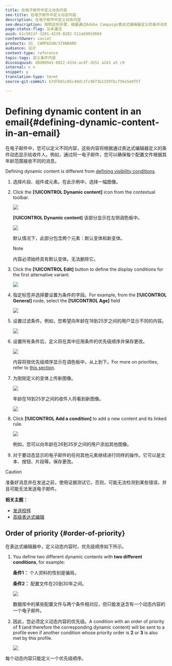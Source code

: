 ```yaml
---
title: 在电子邮件中定义动态内容
seo-title: 在电子邮件中定义动态内容
description: 在电子邮件中定义动态内容
seo-description: 按照这些步骤，根据通过Adobe Campaign表达式编辑器定义的条件动态显示电子邮件中的不同内容。
page-status-flag: 从未激活
uuid: b1c5013f-3201-4239-8202-511a6902d604
contentOwner: saviat
products: SG_ CAMPAIGN/STANDARD
audience: 设计
content-type: reference
topic-tags: 定义条件内容
discoiquuid: d0d009a5-6022-433e-acdf-2b51 a243 a5 c9
internal: n n
snippet: y
translation-type: tm+mt
source-git-commit: b7df681c05c48dc1fc9873b1339fbc756e5e0f5f

---
```



# Defining dynamic content in an email{#defining-dynamic-content-in-an-email}

在电子邮件中，您可以定义不同内容，这些内容将根据通过表达式编辑器定义的条件动态显示给收件人。例如，通过同一电子邮件，您可以确保每个配置文件根据其年龄范围接收不同的消息。

Defining dynamic content is different from [defining visibility conditions](../../designing/using/defining-a-visibility-condition.md).

1. 选择片段、组件或元素。在此示例中，选择一幅图像。
1. Click the **[!UICONTROL Dynamic content]** icon from the contextual toolbar.

   ![](assets/dynamic_content_2.png)

   **[!UICONTROL Dynamic content]** 该部分显示在左侧调色板中。

   ![](assets/dynamic_content_3.png)

   默认情况下，此部分包含两个元素：默认变体和新变体。

   >[!NOTE]
   >
   >内容必须始终具有默认变体。无法删除它。

1. Click the **[!UICONTROL Edit]** button to define the display conditions for the first alternative variant.

   ![](assets/dynamic_content_4.png)

1. 指定标签并选择要设置为条件的字段。For example, from the **[!UICONTROL General]** node, select the **[!UICONTROL Age]** field

   ![](assets/dynamic_content_5.png)

1. 设置过滤条件。例如，您希望向年龄在18到25岁之间的用户显示不同的内容。

   ![](assets/dynamic_content_6.png)

1. 设置所有条件后，定义将在其中应用条件的优先级顺序并保存更改。

   ![](assets/dynamic_content_7.png)

   内容将按优先级顺序显示在调色板中，从上到下。For more on priorities, refer to [this section](../../designing/using/defining-dynamic-content-in-an-email.md#order-of-priority).

1. 为刚刚定义的变体上传新图像。

   ![](assets/dynamic_content_8.png)

   年龄在18到25岁之间的收件人将看到新图像。

   ![](assets/dynamic_content_10.png)

1. Click **[!UICONTROL Add a condition]** to add a new content and its linked rule.

   ![](assets/dynamic_content_9.png)

   例如，您可以向年龄在26到35岁之间的用户添加其他图像。

1. 对于要动态显示的电子邮件的任何其他元素继续进行同样的操作。它可以是文本、按钮、片段等。保存更改。

>[!CAUTION]
>
>准备好消息并在发送之前，使用证据测试它。否则，可能无法检测到某些错误，并且可能无法发送电子邮件。

**相关主题：**

* [发送校样](../../sending/using/managing-test-profiles-and-sending-proofs.md#sending-proofs)
* [高级表达式编辑](../../automating/using/editing-queries.md#about-query-editor)

## Order of priority {#order-of-priority}

在表达式编辑器中，定义动态内容时，优先级顺序如下所示。

1. You define two different dynamic contents with **two different conditions**, for example:

   **条件1：** 个人资料的性别是骗局，

   **条件2：** 配置文件在20到30年之间。

   ![](assets/delivery_content_61.png)

   数据库中的某些配置文件与两个条件相对应，但只能发送含有一个动态内容的一个电子邮件。

1. 因此，您必须定义动态内容的优先级。A condition with an order of priority of **1** (and therefore the corresponding dynamic content) will be sent to a profile even if another condition whose priority order is **2** or **3** is also met by this profile.

   ![](assets/delivery_content_62.png)

每个动态内容只能定义一个优先级顺序。
